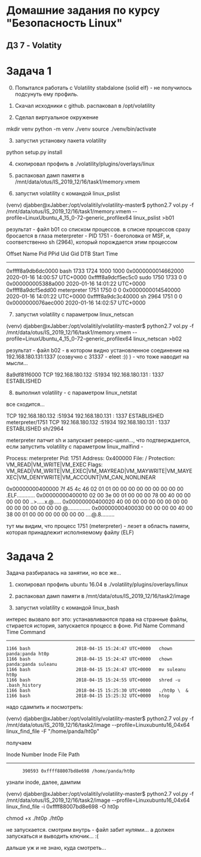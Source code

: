 Домашние задания по курсу "Безопасность Linux"
===============================================

ДЗ 7 - Volatity
-----------------------------------------------

# Задача 1
0. Попытался работать с Volatility stabdalone (solid elf) - не получилось подсунуть ему профиль.

1. Скачал исходники с github. распаковал в /opt/volatility 
2. Сделал виртуальное окружение

mkdir venv
python -m venv ./venv
source ./venv/bin/activate

3. запустил установку пакета volatility

python setup.py install

4. скопировал профиль в ./volatility/plugins/overlays/linux

5. распаковал дамп памяти в /mnt/data/otus/IS_2019_12/16/task1/memory.vmem

6. запустил volatility с командой linux_pslist

(venv) djabber@xJabber:/opt/volalitily/volatility-master$ python2.7 vol.py -f /mnt/data/otus/IS_2019_12/16/task1/memory.vmem --profile=LinuxUbuntu_4_15_0-72-generic_profilex64 linux_pslist >b01

результат - файл b01 со списком процессов. в списке процессов сразу бросается в глаза meterpreter - PID 1751 - боеголовка от MSF, и, соответственно sh (2964), который порождается этим процессом

Offset             Name                 Pid             PPid            Uid             Gid    DTB                Start Time
------------------ -------------------- --------------- --------------- --------------- ------ ------------------ ----------
0xffff8a9db6dc0000 bash                 1733            1724            1000            1000   0x0000000014662000 2020-01-16 14:00:57 UTC+0000
0xffff8a9dcf5ec5c0 sudo                 1750            1733            0               0      0x000000005388a000 2020-01-16 14:01:22 UTC+0000
0xffff8a9dcf5edd00 meterpreter          1751            1750            0               0      0x0000000014540000 2020-01-16 14:01:22 UTC+0000
0xffff8a9dc3c40000 sh                   2964            1751            0               0      0x0000000076aec000 2020-01-16 14:02:57 UTC+0000

7. запустил volatility с параметром linux_netscan 

(venv) djabber@xJabber:/opt/volalitily/volatility-master$ python2.7 vol.py -f /mnt/data/otus/IS_2019_12/16/task1/memory.vmem --profile=LinuxUbuntu_4_15_0-72-generic_profilex64 linux_netscan >b02

результат - файл b02 - в котором видно установленное соединение на  192.168.180.131:1337 (созвучно с 31337 - eleet :)) ) - что тоже наводит на мысли...

8a9df81f6000 TCP      192.168.180.132 :51934 192.168.180.131 : 1337 ESTABLISHED    

8. выполнил volatility - с параметром linux_netstat

все сходится...

TCP      192.168.180.132 :51934 192.168.180.131 : 1337 ESTABLISHED           meterpreter/1751 
TCP      192.168.180.132 :51934 192.168.180.131 : 1337 ESTABLISHED                    sh/2964 

meterpreter патчит sh и запускает реверс-шелл..., что подтверждается, если запустить volatility с параметром linux_malfind - 

Process: meterpreter Pid: 1751 Address: 0x400000 File: /
Protection: VM_READ|VM_WRITE|VM_EXEC
Flags: VM_READ|VM_WRITE|VM_EXEC|VM_MAYREAD|VM_MAYWRITE|VM_MAYEXEC|VM_DENYWRITE|VM_ACCOUNT|VM_CAN_NONLINEAR

0x00000000400000  7f 45 4c 46 02 01 01 00 00 00 00 00 00 00 00 00   .ELF............
0x00000000400010  02 00 3e 00 01 00 00 00 78 00 40 00 00 00 00 00   ..>.....x.@.....
0x00000000400020  40 00 00 00 00 00 00 00 00 00 00 00 00 00 00 00   @...............
0x00000000400030  00 00 00 00 40 00 38 00 01 00 00 00 00 00 00 00   ....@.8.........

тут мы видим, что процесс 1751 (meterpreter) - лезет в область памяти, которая принадлежит исполняемому файлу (ELF)

# Задача 2
Задача разбиралась на занятии, но все же...

1. скопировал профиль ubuntu 16.04 в ./volatility/plugins/overlays/linux

2. распаковал дамп памяти в /mnt/data/otus/IS_2019_12/16/task2/image

3. запустил volatility с командой linux_bash

интерес вызвало вот это: устанавливаются права на странные файлы, стирается история, запускается процесс в фоне.
Pid      Name                 Command Time                   Command
-------- -------------------- ------------------------------ -------
    1166 bash                 2018-04-15 15:24:47 UTC+0000   chown panda:panda ht0p 
    1166 bash                 2018-04-15 15:24:47 UTC+0000   chown panda:panda suleanu
    1166 bash                 2018-04-15 15:24:47 UTC+0000   mv suleanu ht0p
    1166 bash                 2018-04-15 15:24:55 UTC+0000   shred -u .bash_history 
    1166 bash                 2018-04-15 15:25:30 UTC+0000   ./ht0p \  &
    1166 bash                 2018-04-15 15:25:32 UTC+0000   htop

надо сдампить и посмотреть:

(venv) djabber@xJabber:/opt/volalitily/volatility-master$ python2.7 vol.py -f /mnt/data/otus/IS_2019_12/16/task2/image --profile=Linuxubuntu16_04x64 linux_find_file -F "/home/panda/ht0p"

получаем

Inode Number                  Inode File Path
---------------- ------------------ ---------
          390593 0xffff88007bd8e698 /home/panda/ht0p

узнали inode, далее, дампим

(venv) djabber@xJabber:/opt/volalitily/volatility-master$ python2.7 vol.py -f /mnt/data/otus/IS_2019_12/16/task2/image --profile=Linuxubuntu16_04x64 linux_find_file -i 0xffff88007bd8e698 -O ht0p

chmod +x ./ht0p
./ht0p

не запускается. смотрим внутрь - файл забит нулями... а должен запускаться и выводить ключик... :( 

дальше уж и не знаю, куда смотреть...

